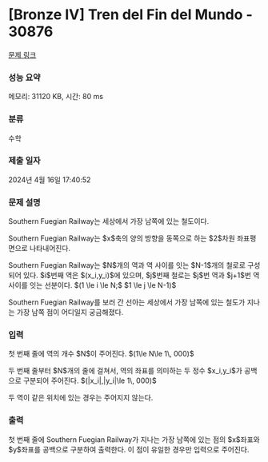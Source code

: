 # [Bronze IV] Tren del Fin del Mundo - 30876 

[문제 링크](https://www.acmicpc.net/problem/30876) 

### 성능 요약

메모리: 31120 KB, 시간: 80 ms

### 분류

수학

### 제출 일자

2024년 4월 16일 17:40:52

### 문제 설명

<p>Southern Fuegian Railway는 세상에서 가장 남쪽에 있는 철도이다.</p>

<p>Southern Fuegian Railway는 $x$축의 양의 방향을 동쪽으로 하는 $2$차원 좌표평면으로 나타내어진다.</p>

<p>Southern Fuegian Railway는 $N$개의 역과 역 사이를 잇는 $N-1$개의 철로로 구성되어 있다. $i$번째 역은 $(x_i,y_i)$에 있으며, $j$번째 철로는 $j$번 역과 $j+1$번 역 사이를 잇는 선분이다. $(1 \le i \le N;$ $1 \le j \le N-1)$</p>

<p>Southern Fuegian Railway를 보러 간 선아는 세상에서 가장 남쪽에 있는 철도가 지나는 가장 남쪽 점이 어디일지 궁금해졌다.</p>

### 입력 

 <p>첫 번째 줄에 역의 개수 $N$이 주어진다. $(1\le N\le 1\, 000)$</p>

<p>두 번째 줄부터 $N$개의 줄에 걸쳐서, 역의 좌표를 의미하는 두 정수 $x_i,y_i$가 공백으로 구분되어 주어진다. $(|x_i|,|y_i|\le 1\, 000)$</p>

<p>두 역이 같은 위치에 있는 경우는 주어지지 않는다.</p>

### 출력 

 <p>첫 번째 줄에 Southern Fuegian Railway가 지나는 가장 남쪽에 있는 점의 $x$좌표와 $y$좌표를 공백으로 구분하여 출력한다. 이 점이 유일한 경우만 입력으로 주어진다.</p>

